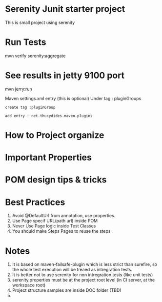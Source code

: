# Serenity Junit starter project
This is small project using serenity 

# Run Tests 
mvn verify serenity:aggregate


# See results in jetty 9100 port

mvn jerry:run 


Maven settings.xml entry (this is optional) 
Under tag : pluginGroups 

    create tag :pluginGroup
    
    add entry : net.thucydides.maven.plugins

# How to Project organize 

# Important Properties 

# POM design tips & tricks

# Best Practices
1. Avoid @DefaultUrl from annotation, use properties. 
2. Use Page specif URL(path url) inside POM
3. Never Use Page logic inside Test Classes
4. You should make Steps Pages to reuse the steps

# Notes
1. It is based on maven-failsafe-plugin which is less strict than surefire, so the whole test execution will be treaed as intregration tests. 
2. It is better not to use serenity for non intregration tests (like unit tests)
3. serenity.properties must be at the project root level (in CI server, at the workspace root)
4. Project structure samples are inside DOC folder (TBD)
5.   